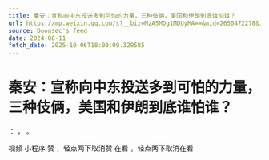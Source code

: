 ```yaml
---
title: 秦安：宣称向中东投送多到可怕的力量，三种伎俩，美国和伊朗到底谁怕谁？
url: https://mp.weixin.qq.com/s?__biz=MzA5MDg1MDUyMA==&mid=2650472278&idx=1&sn=081f7427d47500ffb31dd62562286107
source: Doonsec's feed
date: 2024-08-11
fetch_date: 2025-10-06T18:00:09.329585
---
```


# 秦安：宣称向中东投送多到可怕的力量，三种伎俩，美国和伊朗到底谁怕谁？

：
，
。

视频
小程序
赞
，轻点两下取消赞
在看
，轻点两下取消在看